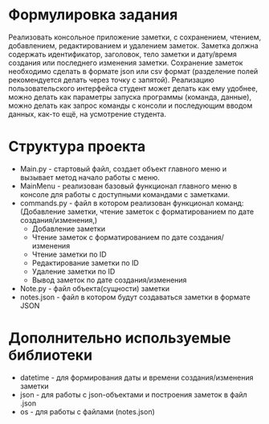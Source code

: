 # Формулировка задания 
Реализовать консольное приложение заметки, с сохранением, чтением,
добавлением, редактированием и удалением заметок. Заметка должна
содержать идентификатор, заголовок, тело заметки и дату/время создания или
последнего изменения заметки. Сохранение заметок необходимо сделать в
формате json или csv формат (разделение полей рекомендуется делать через
точку с запятой). Реализацию пользовательского интерфейса студент может
делать как ему удобнее, можно делать как параметры запуска программы
(команда, данные), можно делать как запрос команды с консоли и
последующим вводом данных, как-то ещё, на усмотрение студента.
# Структура проекта
- Main.py - стартовый файл, создает объект главного меню и вызывает метод начало работы с меню.
- MainMenu - реализован базовый функционал главного меню в консоле для работы с доступными командами с заметками.
- commands.py - файл в котором реализован функционал команд: (Добавление заметки, чтение заметок с форматированием по дате создания/изменения,)
  - Добавление заметки
  - Чтение заметок с форматированием по дате создания/изменения
  - Чтение заметки по ID
  - Редактирование заметки по ID
  - Удаление заметки по ID
  - Вывод заметок по дате создания/изменения
- Note.py - файл объекта(сущности) заметки
- notes.json - файл в котором будут создаваться заметки в формате JSON
# Дополнительно используемые библиотеки
- datetime - для формирования даты и времени создания/изменения заметки
- json - для работы с json-объектами и построения заметок в файл .json
- os - для работы с файлами (notes.json)
